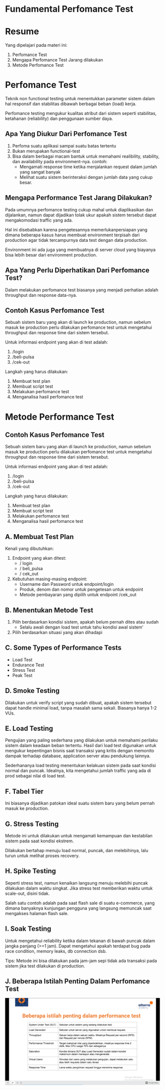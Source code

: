 # Fundamental Perfomance Test

# Resume
Yang dipelajari pada materi ini:
1. Perfomance Test
2. Mengapa Perfomance Test Jarang dilakukan
3. Metode Perfomance Test

# Perfomance Test
Teknik non functional testing untuk menentukkan parameter sistem dalam hal responsif dan stabilitas dibawah berbagai beban (load) kerja.

Perfomance testing mengukur kualitas atribut dari sistem seperti stabilitas, ketahanan (reliability) dan penggunaan sumber daya.

## Apa Yang Diukur Dari Perfomance Test
1. Perfoma suatu aplikasi sampai suatu batas tertentu
2. Bukan merupakan functional-test
3. Bisa dalam berbagai macam bantuk untuk memahami realibility, stability, dan availability pada environment-nya.
	contoh:
	- Mengamati response time ketika menjalankan request dalam jumlah yang sangat banyak
	- Melihat suatu sistem berinteraksi dengan jumlah data yang cukup besar.

## Mengapa Performance Test Jarang Dilakukan?
Pada umumnya perfomance testing cukup mahal untuk diaplikasikan dan dijalankan, namun dapat dijadikan tolak ukur apakah sistem tersebut dapat mengakomodasi traffic yang ada.

Hal ini disebabkan karena pengetesannya memerlukanpersiapan yang dimana beberapa kasus harus membuat environment terpisah dari production agar tidak tercampurnya data test dengan data production.

Environment ini ada juga yang membuatnya di server cloud yang biayanya bisa lebih besar dari environment production. 

## Apa Yang Perlu Diperhatikan Dari Perfomance Test?
Dalam melakukan perfomance test biasanya yang menjadi perhatian adalah throughput dan response data-nya.

## Contoh Kasus Perfomance Test
Sebuah sistem baru yang akan di launch ke production, namun sebelum masuk ke production perlu dilakukan perfomance test untuk mengetahui throughput dan response time dari sistem tersebut.

Untuk informasi endpoint yang akan di test adalah:
1. /login
2. /beli-pulsa
3. /cek-out

Langkah yang harus dilakukan:
1. Membuat test plan 
2. Membuat script test
3. Melakukan perfomance test
4. Menganalisa hasil perfomance test

# Metode Performance Test

## Contoh Kasus Perfomance Test
Sebuah sistem baru yang akan di launch ke production, namun sebelum masuk ke production perlu dilakukan perfomance test untuk mengetahui throughput dan response time dari sistem tersebut.

Untuk informasi endpoint yang akan di test adalah:
1. /login
2. /beli-pulsa
3. /cek-out

Langkah yang harus dilakukan:
1. Membuat test plan 
2. Membuat script test
3. Melakukan perfomance test
4. Menganalisa hasil perfomance test

## A. Membuat Test Plan
Kenali yang dibutuhkan:
1. Endpoint yang akan ditest:
	- / login
	- / beli_pulsa
	- / cek_out
2. Kebutuhan masing-masing endpoint:
	- Username dan Password untuk endpoint/login
	- Produk, denom dan nomor untuk pengetesan untuk endpoint
	- Metode pembayaran yang dipilih untuk endpoint /cek_out

## B. Menentukan Metode Test
1. Pilih berdasarkan kondisi sistem, apakah belum pernah dites atau sudah 
	- Selalu awali dengan load test untuk tahu kondisi awal sistem'
2. Pilih berdasarkan situasi yang akan dihadapi

## C. Some Types of Performance Tests
- Load Test
- Endurance Test
- Stress Test
- Peak Test

## D. Smoke Testing
Dilakukan untuk verify script yang sudah dibuat, apakah sistem tersebut dapat handle minimal load, tanpa masalah sama sekali. Biasanya hanya 1-2 VUs.

## E. Load Testing
Pengujian yang paling sederhana yang dilakukan untuk memahami perilaku sistem dalam keadaan beban tertentu. Hasil dari load test digunakan untuk mengukur kepentingan bisnis saat transaksi yang kritis dengan memonito dampak terhadap database, application server atau pendukung lainnya.

Sederhananya load testing menentukan kelakuan sistem pada saat kondisi normal dan puncak. Idealnya, kita mengetahui jumlah traffic yang ada di prod sebagai nilai di load test.

## F. Tabel Tier
Ini biasanya dijadikan patokan ideal suatu sistem baru yang belum pernah masuk ke production.

## G. Stress Testing
Metode ini untuk dilakukan untuk mengamati kemampuan dan kestabilan sistem pada saat kondisi ekstrem.

Dilakukan bertahap menuju load normal, puncak, dan melebihinya, lalu turun untuk melihat proses recovery.

## H. Spike Testing 
Seperti stress test, namun kenaikan langsung menuju melebihi puncak dilakukan dalam waktu singkat. Jika stress test memberikan waktu untuk scale-out, disini tidak.

Salah satu contoh adalah pada saat flash sale di suatu e-commerce, yang dimana banyaknya kunjungan pengguna yang langsung memuncak saat mengakses halaman flash sale.

## I. Soak Testing
Untuk mengetahui reliability ketika dalam tekanan di bawah puncak dalam jangka panjang (>=1 jam). Dapat mengetahui apakah terdapat bug pada race condition, memory leaks, db connection dsb.

Tips: Metode ini bisa dilakukan pada jam-jam sepi tidak ada transaksi pada sistem jika test dilakukan di production.

## J. Beberapa Istilah Penting Dalam Perfomance Test
![ss](./screenshots/ss.png)

